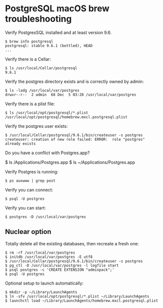 # PostgreSQL macOS brew troubleshooting

Verify PostgresSQL installed and at least version 9.6.

    $ brew info postgresql
    postgresql: stable 9.6.1 (bottled), HEAD
    ...

Verify there is a Cellar:

    $ ls /usr/local/Cellar/postgresql
    9.6.1

Verify the postgres directory exists and is correctly owned by admin:

    $ ls -ladg /usr/local/var/postgres
    drwxr--r--  2 admin  68 Dec  5 03:20 /usr/local/var/postgres

Verify there is a plist file:

    $ ls /usr/local/opt/postgresql/*.plist
    /usr/local/opt/postgresql/homebrew.mxcl.postgresql.plist

Verify the postgres user exists:

    $ /usr/local/Cellar/postgresql/9.6.1/bin/createuser -s postgres
    createuser: creation of new role failed: ERROR:  role "postgres" already exists

Do you have a conflict with Postgres.app?

   $ ls /Applications/Postgres.app
   $ ls ~/Applications/Postgres.app

Verify Postgres is running:

    $ ps auxwww | grep post

Verify you can connect:

    $ psql -U postgres

Verify you can start:

    $ postgres -D /usr/local/var/postgres


## Nuclear option

Totally delete all the existing databases, then recreate a fresh one:

    $ rm -rf /usr/local/var/postgres
    $ initdb /usr/local/var/postgres -E utf8
    $ /usr/local/Cellar/postgresql/9.6.1/bin/createuser -s postgres
    $ pg_ctl -D /usr/local/var/postgres -l logfile start
    $ psql postgres -c 'CREATE EXTENSION "adminpack";'
    $ psql -U postgres

Optional setup to launch automatically:

    $ mkdir -p ~/Library/LaunchAgents
    $ ln -sfv /usr/local/opt/postgresql/*.plist ~/Library/LaunchAgents
    $ launchctl load ~/Library/LaunchAgents/homebrew.mxcl.postgresql.plist
